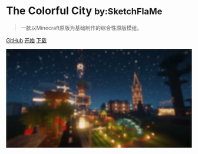 ﻿<!-- _coverpage.md -->



# The Colorful City <small>by:SketchFlaMe</small>

> 一款以Minecraft原版为基础制作的综合性原版模组。


[GitHub](SFM-CC.github.io)
[开始](zh-cn/简介/1.md)
[下载]()

![](_media/bg.jpg)

